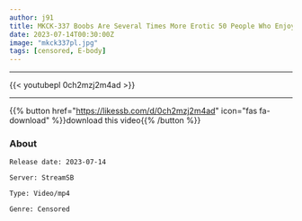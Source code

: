 ```yaml
---
author: j91
title: MKCK-337 Boobs Are Several Times More Erotic 50 People Who Enjoy Powerful Beautiful Big Tits Coated With Oil & Lotion All Production Best
date: 2023-07-14T00:30:00Z
image: "mkck337pl.jpg"
tags: [censored, E-body]
---
```

___

{{< youtubepl 0ch2mzj2m4ad >}}
___

{{% button href="https://likessb.com/d/0ch2mzj2m4ad" icon="fas fa-download" %}}download this video{{% /button %}}
### About

`Release date: 2023-07-14`

`Server: StreamSB`

`Type: Video/mp4`

`Genre:	Censored`